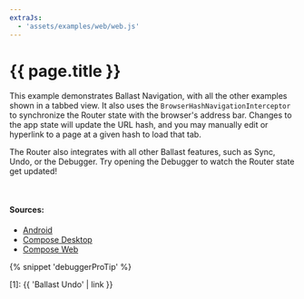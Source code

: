 ```yaml
---
extraJs:
  - 'assets/examples/web/web.js'
---
```


# {{ page.title }}

This example demonstrates Ballast Navigation, with all the other examples shown in a tabbed view. It also uses the 
`BrowserHashNavigationInterceptor` to synchronize the Router state with the browser's address bar. Changes to the app 
state will update the URL hash, and you may manually edit or hyperlink to a page at a given hash to load that tab.

The Router also integrates with all other Ballast features, such as Sync, Undo, or the Debugger. Try opening the 
Debugger to watch the Router state get updated!

<div id="examples_navigation"></div>
<br>

#### Sources:

- [Android](https://github.com/copper-leaf/ballast/tree/main/examples/android/src/androidMain/java/com/copperleaf/ballast/examples/router)
- [Compose Desktop](https://github.com/copper-leaf/ballast/tree/main/examples/desktop/src/jvmMain/kotlin/com/copperleaf/ballast/examples/router)
- [Compose Web](https://github.com/copper-leaf/ballast/tree/main/examples/web/src/jsMain/kotlin/com/copperleaf/ballast/examples/router)

{% snippet 'debuggerProTip' %}

[1]: {{ 'Ballast Undo' | link }}
